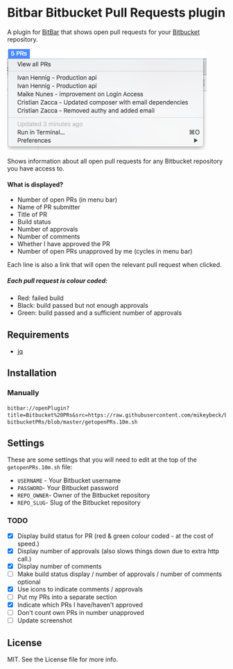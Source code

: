# Bitbar Bitbucket Pull Requests plugin

A plugin for [BitBar](https://github.com/matryer/bitbar) that shows open pull requests for your [Bitbucket](https://bitbucket.org/) repository.

![](/screenshot.png?raw=true)

Shows information about all open pull requests for any Bitbucket repository you have access to.

#### What is displayed?
- Number of open PRs (in menu bar)
- Name of PR submitter
- Title of PR
- Build status
- Number of approvals
- Number of comments
- Whether I have approved the PR
- Number of open PRs unapproved by me (cycles in menu bar)

Each line is also a link that will open the relevant pull request when clicked.

##### Each pull request is colour coded: 
- Red: failed build
- Black: build passed but not enough approvals
- Green: build passed and a sufficient number of approvals

## Requirements
* [jq](https://stedolan.github.io/jq/)

## Installation
### Manually
```
bitbar://openPlugin?title=Bitbucket%20PRs&src=https://raw.githubusercontent.com/mikeybeck/bitbar-bitbucketPRs/blob/master/getopenPRs.10m.sh
```

## Settings
These are some settings that you will need to edit at the top of the `getopenPRs.10m.sh` file:

* `USERNAME` - Your Bitbucket username
* `PASSWORD`- Your Bitbucket password
* `REPO_OWNER`- Owner of the Bitbucket repository
* `REPO_SLUG`- Slug of the Bitbucket repository

### TODO

- [x] Display build status for PR (red & green colour coded - at the cost of speed.)
- [x] Display number of approvals (also slows things down due to extra http call.)
- [x] Display number of comments
- [ ] Make build status display / number of approvals / number of comments optional
- [x] Use icons to indicate comments / approvals
- [ ] Put my PRs into a separate section
- [x] Indicate which PRs I have/haven't approved
- [ ] Don't count own PRs in number unapproved
- [ ] Update screenshot

## License
MIT. See the License file for more info.